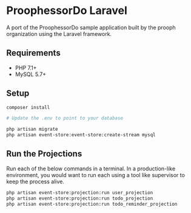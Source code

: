 # ProophessorDo Laravel

A port of the ProophessorDo sample application built by the prooph organization
using the Laravel framework.

## Requirements

* PHP 7.1+
* MySQL 5.7+

## Setup

```bash
composer install

# Update the .env to point to your database

php artisan migrate
php artisan event-store:event-store:create-stream mysql
```

## Run the Projections

Run each of the below commands in a terminal. In a production-like environment,
you would want to run each using a tool like supervisor to keep the process
alive.

```bash
php artisan event-store:projection:run user_projection
php artisan event-store:projection:run todo_projection
php artisan event-store:projection:run todo_reminder_projection
```
